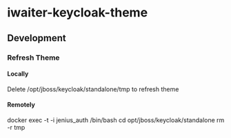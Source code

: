 # iwaiter-keycloak-theme

## Development

### Refresh Theme

#### Locally

Delete /opt/jboss/keycloak/standalone/tmp to refresh theme

#### Remotely
docker exec -t -i jenius_auth /bin/bash
cd opt/jboss/keycloak/standalone
rm -r tmp
